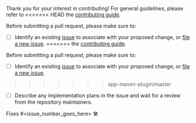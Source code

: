 Thank you for your interest in contributing! For general guidelines, please refer to
<<<<<<< HEAD
the [contributing guide](https://github.com/GoogleCloudPlatform/appengine-plugins-core/blob/master/CONTRIBUTING.md).

Before submitting a pull request, please make sure to:

- [ ] Identify an existing [issue](https://github.com/GoogleCloudPlatform/appengine-plugins-core/issues) to associate
  with your proposed change,
  or [file a new issue](https://github.com/GoogleCloudPlatform/appengine-plugins-core/issues/new).
=======
the [contributing guide](https://github.com/GoogleCloudPlatform/app-maven-plugin/blob/master/CONTRIBUTING.md).

Before submitting a pull request, please make sure to:

- [ ] Identify an existing [issue](https://github.com/GoogleCloudPlatform/app-maven-plugin/issues) to associate
  with your proposed change, or [file a new issue](https://github.com/GoogleCloudPlatform/app-maven-plugin/issues/new).
>>>>>>> app-maven-plugin/master
- [ ] Describe any implementation plans in the issue and wait for a review from the repository maintainers.

Fixes #<issue_number_goes_here> 🛠️
